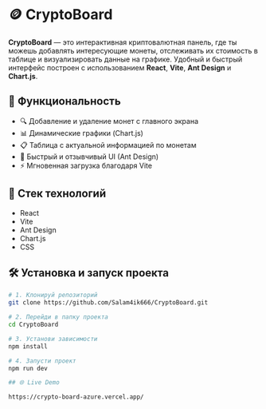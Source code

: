 # 🪙 CryptoBoard

**CryptoBoard** — это интерактивная криптовалютная панель, где ты можешь добавлять интересующие монеты, отслеживать их стоимость в таблице и визуализировать данные на графике. Удобный и быстрый интерфейс построен с использованием **React**, **Vite**, **Ant Design** и **Chart.js**.

## 🚀 Функциональность

- 🔍 Добавление и удаление монет с главного экрана
- 📊 Динамические графики (Chart.js)
- 📋 Таблица с актуальной информацией по монетам
- 🎯 Быстрый и отзывчивый UI (Ant Design)
- ⚡ Мгновенная загрузка благодаря Vite

## 🧰 Стек технологий

- React
- Vite
- Ant Design
- Chart.js
- CSS

## 🛠️ Установка и запуск проекта

```bash
# 1. Клонируй репозиторий
git clone https://github.com/Salam4ik666/CryptoBoard.git

# 2. Перейди в папку проекта
cd CryptoBoard

# 3. Установи зависимости
npm install

# 4. Запусти проект
npm run dev

## 🌐 Live Demo

https://crypto-board-azure.vercel.app/
